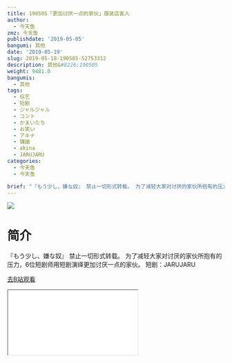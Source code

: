```yaml
---
title: 190505「更加讨厌一点的家伙」服装店客人
author:
  - 今天鱼
zmz: 今天鱼
publishdate: '2019-05-05'
bangumi: 其他
date: '2019-05-19'
slug: 2019-05-18-190505-52753312
description: 其他&#8226;190505
weight: 9481.0
bangumis:
  - 其他
tags:
  - 综艺
  - 短剧
  - ジャルジャル
  - コント
  - かまいたち
  - お笑い
  - アキナ
  - 镰鼬
  - akina
  - JARUJARU
categories:
  - 今天鱼
  - 今天鱼

brief: "『もう少し、嫌な奴』 禁止一切形式转载。 为了减轻大家对讨厌的家伙所抱有的压力，6位短剧师用短剧演绎更加讨厌一点的家伙。 短剧：JARUJARU"
---
```

![](https://i.imgur.com/4XWzNg1.jpg)
# 简介  
『もう少し、嫌な奴』
禁止一切形式转载。
为了减轻大家对讨厌的家伙所抱有的压力，6位短剧师用短剧演绎更加讨厌一点的家伙。
短剧：JARUJARU  

[去B站观看](https://www.bilibili.com/video/av52753312/)
<div class ="resp-container"><iframe class="testiframe" src="//player.bilibili.com/player.html?aid=52753312"", scrolling="no", allowfullscreen="true" > </iframe></div> 
